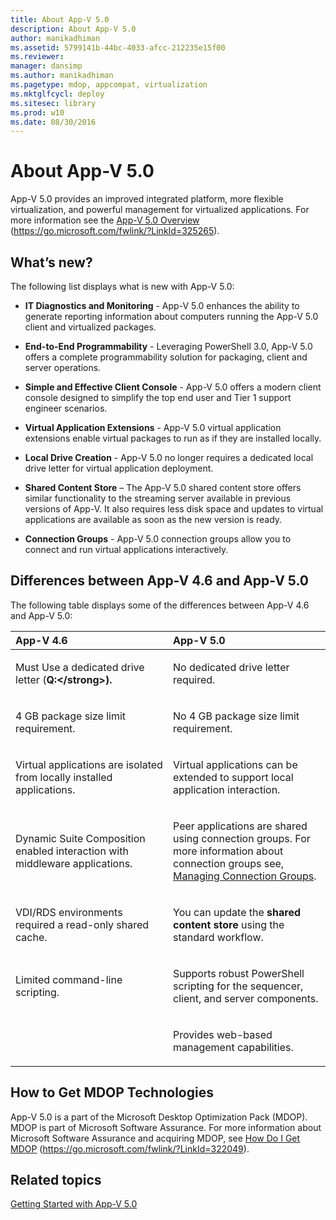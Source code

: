 ```yaml
---
title: About App-V 5.0
description: About App-V 5.0
author: manikadhiman
ms.assetid: 5799141b-44bc-4033-afcc-212235e15f00
ms.reviewer: 
manager: dansimp
ms.author: manikadhiman
ms.pagetype: mdop, appcompat, virtualization
ms.mktglfcycl: deploy
ms.sitesec: library
ms.prod: w10
ms.date: 08/30/2016
---
```



# About App-V 5.0


App-V 5.0 provides an improved integrated platform, more flexible virtualization, and powerful management for virtualized applications. For more information see the [App-V 5.0 Overview](https://go.microsoft.com/fwlink/?LinkId=325265) (https://go.microsoft.com/fwlink/?LinkId=325265).

## <a href="" id="what-s-new-"></a>What’s new?


The following list displays what is new with App-V 5.0:

-   **IT Diagnostics and Monitoring** - App-V 5.0 enhances the ability to generate reporting information about computers running the App-V 5.0 client and virtualized packages.

-   **End-to-End Programmability** - Leveraging PowerShell 3.0, App-V 5.0 offers a complete programmability solution for packaging, client and server operations.

-   **Simple and Effective Client Console** - App-V 5.0 offers a modern client console designed to simplify the top end user and Tier 1 support engineer scenarios.

-   **Virtual Application Extensions** - App-V 5.0 virtual application extensions enable virtual packages to run as if they are installed locally.

-   **Local Drive Creation** - App-V 5.0 no longer requires a dedicated local drive letter for virtual application deployment.

-   **Shared Content Store** – The App-V 5.0 shared content store offers similar functionality to the streaming server available in previous versions of App-V. It also requires less disk space and updates to virtual applications are available as soon as the new version is ready.

-   **Connection Groups** - App-V 5.0 connection groups allow you to connect and run virtual applications interactively.

## <a href="" id="bkmk-diff-46-50"></a>Differences between App-V 4.6 and App-V 5.0


The following table displays some of the differences between App-V 4.6 and App-V 5.0:

<table>
<colgroup>
<col width="50%" />
<col width="50%" />
</colgroup>
<thead>
<tr class="header">
<th align="left">App-V 4.6</th>
<th align="left">App-V 5.0</th>
</tr>
</thead>
<tbody>
<tr class="odd">
<td align="left"><p>Must Use a dedicated drive letter (<strong>Q:&lt;/strong&gt;).</p></td>
<td align="left"><p>No dedicated drive letter required.</p></td>
</tr>
<tr class="even">
<td align="left"><p>4 GB package size limit requirement.</p></td>
<td align="left"><p>No 4 GB package size limit requirement.</p></td>
</tr>
<tr class="odd">
<td align="left"><p>Virtual applications are isolated from locally installed applications.</p></td>
<td align="left"><p>Virtual applications can be extended to support local application interaction.</p></td>
</tr>
<tr class="even">
<td align="left"><p>Dynamic Suite Composition enabled interaction with middleware applications.</p></td>
<td align="left"><p>Peer applications are shared using connection groups. For more information about connection groups see, <a href="managing-connection-groups.md" data-raw-source="[Managing Connection Groups](managing-connection-groups.md)">Managing Connection Groups</a>.</p></td>
</tr>
<tr class="odd">
<td align="left"><p>VDI/RDS environments required a read-only shared cache.</p></td>
<td align="left"><p>You can update the <strong>shared content store</strong> using the standard workflow.</p></td>
</tr>
<tr class="even">
<td align="left"><p>Limited command-line scripting.</p></td>
<td align="left"><p>Supports robust PowerShell scripting for the sequencer, client, and server components.</p></td>
</tr>
<tr class="odd">
<td align="left"><p></p></td>
<td align="left"><p>Provides web-based management capabilities.</p></td>
</tr>
</tbody>
</table>

 

## How to Get MDOP Technologies


App-V 5.0 is a part of the Microsoft Desktop Optimization Pack (MDOP). MDOP is part of Microsoft Software Assurance. For more information about Microsoft Software Assurance and acquiring MDOP, see [How Do I Get MDOP](https://go.microsoft.com/fwlink/?LinkId=322049) (https://go.microsoft.com/fwlink/?LinkId=322049).






## Related topics


[Getting Started with App-V 5.0](getting-started-with-app-v-50--rtm.md)

 

 






